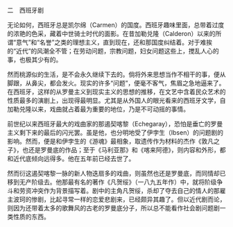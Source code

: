 二　西班牙剧

  

无论如何，西班牙总是凯尔绵（Carmen）的国度。西班牙趣味里面，总带着过度的浓艳的色采，藏着中世骑士时代的面影。在昔加勒兑隆（Calderon）以来的所谓“意气”和“名誉”之类的理想主义，直到现在，还和那国度纠结着。对于难挨的“近代”的风潮全不管；在劳动问题，宗教问题，妇女问题这些上，搅乱人心的事，也极其少有的。

然而桃源似的生活，是不会永久继续下去的。倘将外来思想当作不相干的事，便从脚跟，从鼻尖，都会发火。现实的许多“问题”，便毫不客气，焦眉之急地逼来了。在西班牙，这样的从罗曼主义到现实主义的思想的推移，在文艺中含着民众艺术的性质最多的演剧上，出现得最明显。尤其是从外国人的眼光看来的西班牙文学，自加勒兑隆以来，戏曲就占着最为重要的地位，乃是不可动摇的事情。

前世纪以来西班牙最大的戏曲家的那遏契喀黎（Echegaray），恐怕是垂亡的罗曼主义剩下来的最后的闪光罢。虽是他，也分明地受了伊孛生（Ibsen）的问题剧的影响。然而，便是和伊孛生的《游魂》最相象，取遗传作为材料的杰作《敦凡之子》，也还是罗曼底的作品；至于《马利亚那》和《喀来阿德》，则内容和外形，都和近代底倾向远得多。他在五年前已经去世了。

然而衍这遏契喀黎一脉的新人物迭扇多的戏曲，则虽然也还是罗曼底，而同情却已移到无产阶级去。他那最有名的著作《凡贺绥》（一八九五年作）中，就将阶级争斗和劳资冲突作为背景描写着。剧中的主角凡贺绥，杀却了夺去自己的情人的那雇主波珂的惨剧，比起寻常一样的恋爱悲剧来，已经颇异其趣了。但以近代剧而论，则因为还带着太多的歌舞风的古老的罗曼底分子，所以总不能看作社会剧问题剧一类性质的东西。